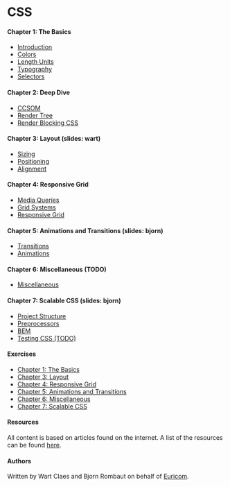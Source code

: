 <!-- <img src="./docs/mjr.png"> -->

# CSS

#### Chapter 1: The Basics

- [Introduction](docs/Chapter%201:%20The%20Basics/1.1%20Introduction.md)
- [Colors](docs/Chapter%201:%20The%20Basics/1.2%20Colors.md)
- [Length Units](docs/Chapter%201:%20The%20Basics/1.3%20Length%20Units.md)
- [Typography](docs/Chapter%201:%20The%20Basics/1.4%20Typography.md)
- [Selectors](docs/Chapter%201:%20The%20Basics/1.5%20Selectors.md)

#### Chapter 2: Deep Dive

- [CCSOM](docs/Chapter%202:%20Deep%20Dive/2.1%20DOM%20and%20CSSOM.md)
- [Render Tree](docs/Chapter%202:%20Deep%20Dive/2.2%20Render%20Tree.md)
- [Render Blocking CSS](docs/Chapter%202:%20Deep%20Dive/2.3%20Render%20Blocking%20CSS.md)

#### Chapter 3: Layout (slides: wart)

- [Sizing](docs/Chapter%203:%20Layout/3.1%20Sizing.md)
- [Positioning](docs/Chapter%203:%20Layout/3.2%20Positioning.md)
- [Alignment](docs/Chapter%203:%20Layout/3.3%20Alignment.md)

#### Chapter 4: Responsive Grid

- [Media Queries](docs/Chapter%204:%20Responsive%20Grid/4.1%20Media%20Queries.md)
- [Grid Systems](docs/Chapter%204:%20Responsive%20Grid/4.2%20Grid%20Systems.md)
- [Responsive Grid](docs/Chapter%204:%20Responsive%20Grid/4.3%20Responsive%20Grid.md)

#### Chapter 5: Animations and Transitions (slides: bjorn)

- [Transitions](docs/Chapter%205:%20Animations%20and%20Transitions/5.1%20Transitions.md)
- [Animations](docs/Chapter%205:%20Animations%20and%20Transitions/5.2%20Animations.md)

#### Chapter 6: Miscellaneous (TODO)

- [Miscellaneous](docs/Chapter%206:%20Miscellaneous/6.1%20Miscellaneous.md)

#### Chapter 7: Scalable CSS  (slides: bjorn)

- [Project Structure](docs/Chapter%207:%20Scalable%20CSS/7.1%20Project%20Structure.md)
- [Preprocessors](docs/Chapter%207:%20Scalable%20CSS/7.2%20Preprocessors.md)
- [BEM](docs/Chapter%207:%20Scalable%20CSS/7.3%20BEM.md)
- [Testing CSS (TODO)](docs/Chapter%207:%20Scalable%20CSS/7.4%20Testing%20CSS.md)

#### Exercises

- [Chapter 1: The Basics](exercises/Chapter%201:%20The%20Basics)
- [Chapter 3: Layout](exercises/Chapter%203:%20Layout)
- [Chapter 4: Responsive Grid](exercises/Chapter%204:%20Responsive%20Grid)
- [Chapter 5: Animations and Transitions](exercises/Chapter%205:%20Animations%20and%20Transitions)
- [Chapter 6: Miscellaneous](exercises/Chapter%206:%20Miscellaneous)
- [Chapter 7: Scalable CSS](exercises/Chapter%207:%20Scalable%20CSS)

#### Resources 

All content is based on articles found on the internet. A list of the resources can be found [here](./docs/resources.md).

#### Authors

Written by Wart Claes and Bjorn Rombaut on behalf of [Euricom](http://www.euri.com).
